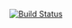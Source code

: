[![Build Status](https://travis-ci.org/pociot/accounts.svg?branch=master)](https://travis-ci.org/pociot/accounts)